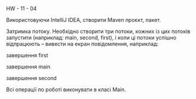 HW - 11 - 04

Використовуючи IntelliJ IDEA, створити Maven проєкт, пакет.

Затримка потоку. Необхідно створити три потоки, кожних із цих потоків запустити (наприклад: main, second, first), і коли ці потоки успішно відпрацюють – вивести на екран повідомлення, наприклад:

завершення first

завершення main

завершення second

Всі операції по роботі виконувати в класі Main.
